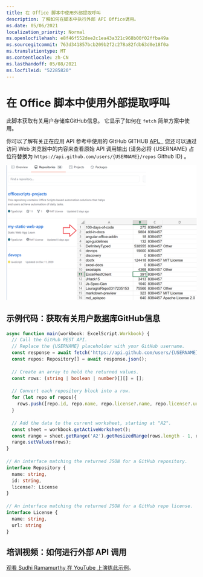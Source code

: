 ```yaml
---
title: 在 Office 脚本中使用外部提取呼叫
description: 了解如何在脚本中执行外部 API Office调用。
ms.date: 05/06/2021
localization_priority: Normal
ms.openlocfilehash: e8f46f552dee2c1ea43a321c968b00f02ffba49a
ms.sourcegitcommit: 763d341857bcb209b2f2c278a82fdb63d0e18f0a
ms.translationtype: MT
ms.contentlocale: zh-CN
ms.lasthandoff: 05/08/2021
ms.locfileid: "52285820"
---
```

# <a name="use-external-fetch-calls-in-office-scripts"></a>在 Office 脚本中使用外部提取呼叫

此脚本获取有关用户存储库GitHub信息。 它显示了如何在 `fetch` 简单方案中使用。

你可以了解有关正在应用 API 参考中使用的 GItHub GITHUB [API。](https://docs.github.com/rest/reference/repos#list-repositories-for-a-user) 您还可以通过访问 Web 浏览器中的内容来查看原始 API 调用输出 (请务必将 {USERNAME} 占位符替换为 `https://api.github.com/users/{USERNAME}/repos` Github ID) 。

![获取存储库信息示例](../../images/git.png)

## <a name="sample-code-get-basic-information-about-users-github-repositories"></a>示例代码：获取有关用户数据库GitHub信息

```TypeScript
async function main(workbook: ExcelScript.Workbook) {
  // Call the GitHub REST API.
  // Replace the {USERNAME} placeholder with your GitHub username.
  const response = await fetch('https://api.github.com/users/{USERNAME}/repos');
  const repos: Repository[] = await response.json();
  
  // Create an array to hold the returned values.
  const rows: (string | boolean | number)[][] = [];

  // Convert each repository block into a row.
  for (let repo of repos){ 
    rows.push([repo.id, repo.name, repo.license?.name, repo.license?.url])
  }

  // Add the data to the current worksheet, starting at "A2".
  const sheet = workbook.getActiveWorksheet();
  const range = sheet.getRange('A2').getResizedRange(rows.length - 1, rows[0].length - 1);
  range.setValues(rows);
}

// An interface matching the returned JSON for a GitHub repository.
interface Repository {
  name: string,
  id: string,
  license?: License 
}

// An interface matching the returned JSON for a GitHub repo license.
interface License {
  name: string,
  url: string
}
```

## <a name="training-video-how-to-make-external-api-calls"></a>培训视频：如何进行外部 API 调用

[观看 Sudhi Ramamurthy 在 YouTube 上演练此示例](https://youtu.be/fulP29J418E)。

